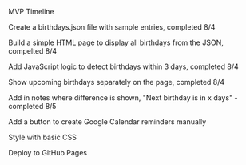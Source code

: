 MVP Timeline


Create a birthdays.json file with sample entries, completed 8/4

Build a simple HTML page to display all birthdays from the JSON, compelted 8/4

Add JavaScript logic to detect birthdays within 3 days, completed 8/4

Show upcoming birthdays separately on the page, completed 8/4

Add in notes where difference is shown, "Next birthday is in x days" - completed 8/5

Add a button to create Google Calendar reminders manually

Style with basic CSS

Deploy to GitHub Pages